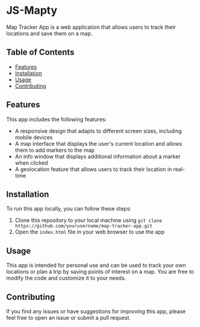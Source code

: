 # JS-Mapty

Map Tracker App is a web application that allows users to track their locations and save them on a map.

## Table of Contents

- [Features](#features)
- [Installation](#installation)
- [Usage](#usage)
- [Contributing](#contributing)

## Features

This app includes the following features:

- A responsive design that adapts to different screen sizes, including mobile devices
- A map interface that displays the user's current location and allows them to add markers to the map
- An info window that displays additional information about a marker when clicked
- A geolocation feature that allows users to track their location in real-time

## Installation

To run this app locally, you can follow these steps:

1. Clone this repository to your local machine using `git clone https://github.com/yourusername/map-tracker-app.git`
2. Open the `index.html` file in your web browser to use the app

## Usage

This app is intended for personal use and can be used to track your own locations or plan a trip by saving points of interest on a map. You are free to modify the code and customize it to your needs.

## Contributing

If you find any issues or have suggestions for improving this app, please feel free to open an issue or submit a pull request.
